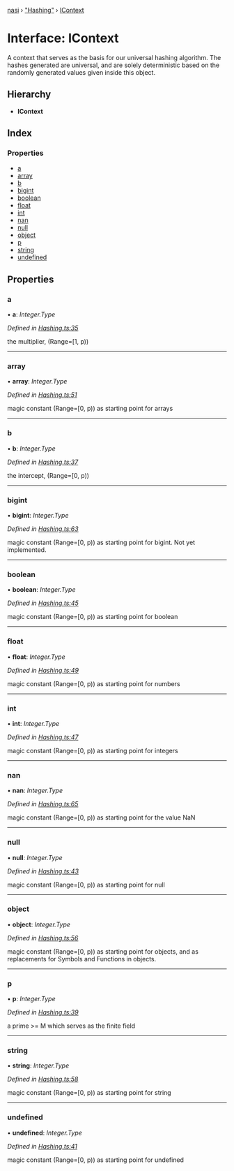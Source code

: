 [nasi](../globals.md) › ["Hashing"](../modules/_hashing_.md) › [IContext](_hashing_.icontext.md)

# Interface: IContext

A context that serves as the basis for our universal hashing algorithm.
The hashes generated are universal, and are solely deterministic based on
the randomly generated values given inside this object.

## Hierarchy

* **IContext**

## Index

### Properties

* [a](_hashing_.icontext.md#a)
* [array](_hashing_.icontext.md#array)
* [b](_hashing_.icontext.md#b)
* [bigint](_hashing_.icontext.md#bigint)
* [boolean](_hashing_.icontext.md#boolean)
* [float](_hashing_.icontext.md#float)
* [int](_hashing_.icontext.md#int)
* [nan](_hashing_.icontext.md#nan)
* [null](_hashing_.icontext.md#null)
* [object](_hashing_.icontext.md#object)
* [p](_hashing_.icontext.md#p)
* [string](_hashing_.icontext.md#string)
* [undefined](_hashing_.icontext.md#undefined)

## Properties

###  a

• **a**: *Integer.Type*

*Defined in [Hashing.ts:35](https://github.com/diaozheng999/nasi/blob/5f965cb/src/Hashing.ts#L35)*

the multiplier, (Range=[1, p))

___

###  array

• **array**: *Integer.Type*

*Defined in [Hashing.ts:51](https://github.com/diaozheng999/nasi/blob/5f965cb/src/Hashing.ts#L51)*

magic constant (Range=[0, p)) as starting point for arrays

___

###  b

• **b**: *Integer.Type*

*Defined in [Hashing.ts:37](https://github.com/diaozheng999/nasi/blob/5f965cb/src/Hashing.ts#L37)*

the intercept, (Range=[0, p))

___

###  bigint

• **bigint**: *Integer.Type*

*Defined in [Hashing.ts:63](https://github.com/diaozheng999/nasi/blob/5f965cb/src/Hashing.ts#L63)*

magic constant (Range=[0, p)) as starting point for bigint.
Not yet implemented.

___

###  boolean

• **boolean**: *Integer.Type*

*Defined in [Hashing.ts:45](https://github.com/diaozheng999/nasi/blob/5f965cb/src/Hashing.ts#L45)*

magic constant (Range=[0, p)) as starting point for boolean

___

###  float

• **float**: *Integer.Type*

*Defined in [Hashing.ts:49](https://github.com/diaozheng999/nasi/blob/5f965cb/src/Hashing.ts#L49)*

magic constant (Range=[0, p)) as starting point for numbers

___

###  int

• **int**: *Integer.Type*

*Defined in [Hashing.ts:47](https://github.com/diaozheng999/nasi/blob/5f965cb/src/Hashing.ts#L47)*

magic constant (Range=[0, p)) as starting point for integers

___

###  nan

• **nan**: *Integer.Type*

*Defined in [Hashing.ts:65](https://github.com/diaozheng999/nasi/blob/5f965cb/src/Hashing.ts#L65)*

magic constant (Range=[0, p)) as starting point for the value NaN

___

###  null

• **null**: *Integer.Type*

*Defined in [Hashing.ts:43](https://github.com/diaozheng999/nasi/blob/5f965cb/src/Hashing.ts#L43)*

magic constant (Range=[0, p)) as starting point for null

___

###  object

• **object**: *Integer.Type*

*Defined in [Hashing.ts:56](https://github.com/diaozheng999/nasi/blob/5f965cb/src/Hashing.ts#L56)*

magic constant (Range=[0, p)) as starting point for objects, and as
replacements for Symbols and Functions in objects.

___

###  p

• **p**: *Integer.Type*

*Defined in [Hashing.ts:39](https://github.com/diaozheng999/nasi/blob/5f965cb/src/Hashing.ts#L39)*

a prime >= M which serves as the finite field

___

###  string

• **string**: *Integer.Type*

*Defined in [Hashing.ts:58](https://github.com/diaozheng999/nasi/blob/5f965cb/src/Hashing.ts#L58)*

magic constant (Range=[0, p)) as starting point for string

___

###  undefined

• **undefined**: *Integer.Type*

*Defined in [Hashing.ts:41](https://github.com/diaozheng999/nasi/blob/5f965cb/src/Hashing.ts#L41)*

magic constant (Range=[0, p)) as starting point for undefined
